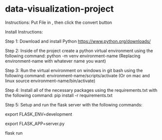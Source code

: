 # data-visualization-project

Instructions: Put File in , then click the convert button

Install Instructions:

Step 1: Download and install Python https://www.python.org/downloads/

Step 2: Inside of the project create a python virtual environment using the following command: python -m venv environment-name (Replacing environment-name with whatever name you want)

Step 3: Run the virtual environment on windows in git bash using the following command: environment-name/scripts/activate (Or on mac and linux source environment-name/bin/activate)

Step 4: Install all of the necessary packages using the requirements.txt with the following command: pip install -r requirements.txt

Step 5: Setup and run the flask server with the following commands:

export FLASK_ENV=development

export FLASK_APP=server.py

flask run
